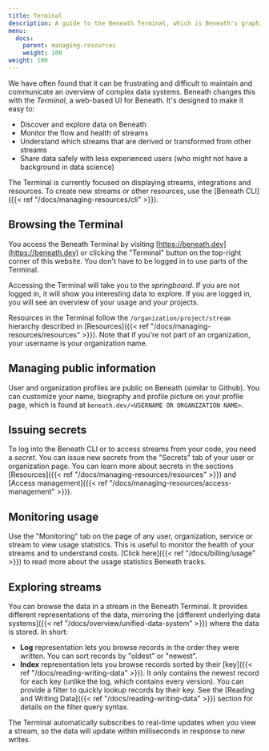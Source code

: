 ```yaml
---
title: Terminal
description: A guide to the Beneath Terminal, which is Beneath's graphical user interface
menu:
  docs:
    parent: managing-resources
    weight: 100
weight: 100
---
```


We have often found that it can be frustrating and difficult to maintain and communicate an overview of complex data systems. Beneath changes this with the *Terminal*, a web-based UI for Beneath. It's designed to make it easy to:

- Discover and explore data on Beneath
- Monitor the flow and health of streams
- Understand which streams that are derived or transformed from other streams
- Share data safely with less experienced users (who might not have a background in data science)

The Terminal is currently focused on displaying streams, integrations and resources. To create new streams or other resources, use the [Beneath CLI]({{< ref "/docs/managing-resources/cli" >}}).

## Browsing the Terminal

You access the Beneath Terminal by visiting [https://beneath.dev](https://beneath.dev) or clicking the "Terminal" button on the top-right corner of this website. You don't have to be logged in to use parts of the Terminal.

Accessing the Terminal will take you to the *springboard*. If you are not logged in, it will show you interesting data to explore. If you are logged in, you will see an overview of your usage and your projects.

Resources in the Terminal follow the `/organization/project/stream` hierarchy described in [Resources]({{< ref "/docs/managing-resources/resources" >}}). Note that if you're not part of an organization, your username is your organization name.

## Managing public information

User and organization profiles are public on Beneath (similar to Github). You can customize your name, biography and profile picture on your profile page, which is found at `beneath.dev/<USERNAME OR ORGANIZATION NAME>`.

## Issuing secrets

To log into the Beneath CLI or to access streams from your code, you need a *secret*. You can issue new secrets from the "Secrets" tab of your user or organization page. You can learn more about secrets in the sections [Resources]({{< ref "/docs/managing-resources/resources" >}}) and [Access management]({{< ref "/docs/managing-resources/access-management" >}}).

## Monitoring usage

Use the "Monitoring" tab on the page of any user, organization, service or stream to view usage statistics. This is useful to monitor the health of your streams and to understand costs. [Click here]({{< ref "/docs/billing/usage" >}}) to read more about the usage statistics Beneath tracks. 

## Exploring streams

You can browse the data in a stream in the Beneath Terminal. It provides different representations of the data, mirroring the [different underlying data systems]({{< ref "/docs/overview/unified-data-system" >}}) where the data is stored. In short:

- **Log** representation lets you browse records in the order they were written. You can sort records by "oldest" or "newest".
- **Index** representation lets you browse records sorted by their [key]({{< ref "/docs/reading-writing-data" >}}). It only contains the newest record for each key (unlike the log, which contains every version). You can provide a filter to quickly lookup records by their key. See the [Reading and Writing Data]({{< ref "/docs/reading-writing-data" >}}) section for details on the filter query syntax.

The Terminal automatically subscribes to real-time updates when you view a stream, so the data will update within milliseconds in response to new writes.

